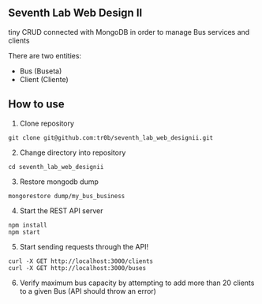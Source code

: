 ## Seventh Lab Web Design II

tiny CRUD connected with MongoDB in order to manage Bus services and clients

There are two entities:

- Bus (Buseta)
- Client (Cliente)

## How to use

1. Clone repository
```
git clone git@github.com:tr0b/seventh_lab_web_designii.git
```
2. Change directory into repository
```
cd seventh_lab_web_designii
```
3. Restore mongodb dump
```
mongorestore dump/my_bus_business
```
4. Start the REST API server
```
npm install
npm start
```
5. Start sending requests through the API!
```
curl -X GET http://localhost:3000/clients
curl -X GET http://localhost:3000/buses
```
6. Verify maximum bus capacity by attempting to add more than 20 clients to a given Bus (API should throw an error)

